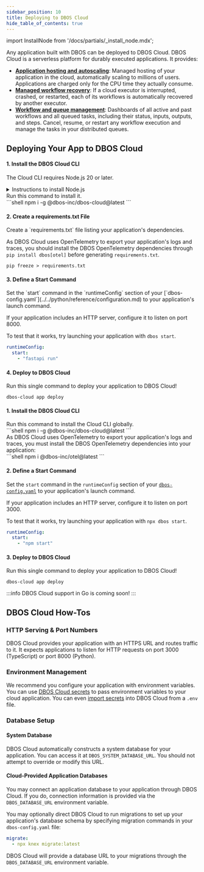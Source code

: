 ```yaml
---
sidebar_position: 10
title: Deploying to DBOS Cloud
hide_table_of_contents: true
---
```

import InstallNode from '/docs/partials/_install_node.mdx';


Any application built with DBOS can be deployed to DBOS Cloud.
DBOS Cloud is a serverless platform for durably executed applications.
It provides:

- [**Application hosting and autoscaling**](./application-management.md): Managed hosting of your application in the cloud, automatically scaling to millions of users. Applications are charged only for the CPU time they actually consume.
- [**Managed workflow recovery**](./application-management.md): If a cloud executor is interrupted, crashed, or restarted, each of its workflows is automatically recovered by another executor.
- [**Workflow and queue management**](./workflow-management.md): Dashboards of all active and past workflows and all queued tasks, including their status, inputs, outputs, and steps. Cancel, resume, or restart any workflow execution and manage the tasks in your distributed queues.

## Deploying Your App to DBOS Cloud

<LargeTabs groupId="language" queryString="language">
<LargeTabItem value="python" label="Python">

#### 1. Install the DBOS Cloud CLI
<section className="row list">
<article className="col col--6">

The Cloud CLI requires Node.js 20 or later.
</article>

<article className="col col--6">

<details>
<summary>Instructions to install Node.js</summary>

<InstallNode />

</details>
</article>

<article className="col col--6">
Run this command to install it.
</article>

<article className="col col--6">
```shell
npm i -g @dbos-inc/dbos-cloud@latest
```
</article>
</section>

#### 2. Create a requirements.txt File
<section className="row list">
<article className="col col--6">
Create a `requirements.txt` file listing your application's dependencies.

As DBOS Cloud uses OpenTelemetry to export your application's logs and traces, you should install the DBOS OpenTelemetry dependencies through `pip install dbos[otel]` before generating `requirements.txt`.
</article>

<article className="col col--6">

```shell
pip freeze > requirements.txt
```

</article>
</section>

#### 3. Define a Start Command
<section className="row list">
<article className="col col--6">
Set the `start` command in the `runtimeConfig` section of your [`dbos-config.yaml`](../../python/reference/configuration.md) to your application's launch command.

If your application includes an HTTP server, configure it to listen on port 8000.

To test that it works, try launching your application with `dbos start`.
</article>

<article className="col col--6">

```yaml
runtimeConfig:
  start:
    - "fastapi run"
```

</article>
</section>

#### 4. Deploy to DBOS Cloud
<section className="row list">
<article className="col col--6">
Run this single command to deploy your application to DBOS Cloud!
</article>

<article className="col col--6">

```shell
dbos-cloud app deploy
```

</article>
</section>

</LargeTabItem>
<LargeTabItem value="typescript" label="TypeScript">


#### 1. Install the DBOS Cloud CLI
<section className="row list">

<article className="col col--6">
Run this command to install the Cloud CLI globally.
</article>

<article className="col col--6">
```shell
npm i -g @dbos-inc/dbos-cloud@latest
```
</article>

<article className="col col--6">
As DBOS Cloud uses OpenTelemetry to export your application's logs and traces, you must install the DBOS OpenTelemetry dependencies into your application:
</article>

<article className="col col--6">
```shell
npm i @dbos-inc/otel@latest
```
</article>
</section>

#### 2. Define a Start Command
<section className="row list">
<article className="col col--6">

Set the `start` command in the `runtimeConfig` section of your [`dbos-config.yaml`](../../typescript/reference/configuration.md) to your application's launch command.

If your application includes an HTTP server, configure it to listen on port 3000.

To test that it works, try launching your application with `npx dbos start`.
</article>

<article className="col col--6">

```yaml
runtimeConfig:
  start:
    - "npm start"
```

</article>
</section>

#### 3. Deploy to DBOS Cloud
<section className="row list">
<article className="col col--6">
Run this single command to deploy your application to DBOS Cloud!
</article>

<article className="col col--6">

```shell
dbos-cloud app deploy
```

</article>
</section>

</LargeTabItem>


<LargeTabItem value="golang" label="Go">
:::info
DBOS Cloud support in Go is coming soon!
:::
</LargeTabItem>

</LargeTabs>

## DBOS Cloud How-Tos

### HTTP Serving & Port Numbers

DBOS Cloud provides your application with an HTTPS URL and routes traffic to it.
It expects applications to listen for HTTP requests on port 3000 (TypeScript) or port 8000 (Python).

### Environment Management

We recommend you configure your application with environment variables.
You can use [DBOS Cloud secrets](./secrets.md) to pass environment variables to your cloud application.
You can even [import secrets](./secrets.md#importing-secrets) into DBOS Cloud from a `.env` file.

### Database Setup

#### System Database

DBOS Cloud automatically constructs a system database for your application.
You can access it at `DBOS_SYSTEM_DATABASE_URL`.
You should not attempt to override or modify this URL.

#### Cloud-Provided Application Databases

You may connect an application database to your application through DBOS Cloud.
If you do, connection information is provided via the `DBOS_DATABASE_URL` environment variable.

You may optionally direct DBOS Cloud to run migrations to set up your application's database schema by specifying migration commands in your `dbos-config.yaml` file:

```yaml
migrate:
  - npx knex migrate:latest
```

DBOS Cloud will provide a database URL to your migrations through the `DBOS_DATABASE_URL` environment variable.
